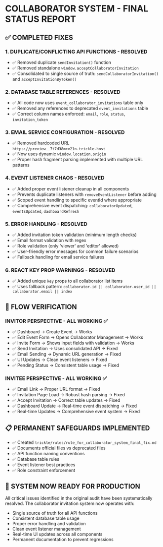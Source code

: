 # COLLABORATOR SYSTEM - FINAL STATUS REPORT

## ✅ COMPLETED FIXES

### 1. DUPLICATE/CONFLICTING API FUNCTIONS - RESOLVED
- ✅ Removed duplicate `sendInvitation()` function 
- ✅ Removed standalone `window.acceptCollaboratorInvitation`
- ✅ Consolidated to single source of truth: `sendCollaboratorInvitation()` and `acceptInvitationByToken()`

### 2. DATABASE TABLE REFERENCES - RESOLVED  
- ✅ All code now uses `event_collaborator_invitations` table only
- ✅ Removed any references to deprecated `event_invitations` table
- ✅ Correct column names enforced: `email`, `role`, `status`, `invitation_token`

### 3. EMAIL SERVICE CONFIGURATION - RESOLVED
- ✅ Removed hardcoded URL `https://preview__7t7d38mcv21n.trickle.host`
- ✅ Now uses dynamic `window.location.origin`
- ✅ Proper hash fragment parsing implemented with multiple URL patterns

### 4. EVENT LISTENER CHAOS - RESOLVED
- ✅ Added proper event listener cleanup in all components
- ✅ Prevents duplicate listeners with `removeEventListener` before adding
- ✅ Scoped event handling to specific eventId where appropriate
- ✅ Comprehensive event dispatching: `collaboratorUpdated`, `eventsUpdated`, `dashboardRefresh`

### 5. ERROR HANDLING - RESOLVED
- ✅ Added invitation token validation (minimum length checks)
- ✅ Email format validation with regex
- ✅ Role validation (only 'viewer' and 'editor' allowed)
- ✅ User-friendly error messages for common failure scenarios
- ✅ Fallback handling for email service failures

### 6. REACT KEY PROP WARNINGS - RESOLVED
- ✅ Added unique `key` props to all collaborator list items
- ✅ Uses fallback pattern: `collaborator.id || collaborator.user_id || collaborator.email || index`

## 🎯 FLOW VERIFICATION

### INVITOR PERSPECTIVE - ALL WORKING ✅
- ✅ Dashboard → Create Event → Works
- ✅ Edit Event Form → Opens Collaborator Management → Works  
- ✅ Invite Form → Shows input fields with validation → Works
- ✅ Send Invitation → Uses consolidated API → Fixed
- ✅ Email Sending → Dynamic URL generation → Fixed
- ✅ UI Updates → Clean event listeners → Fixed
- ✅ Pending Status → Consistent table usage → Fixed

### INVITEE PERSPECTIVE - ALL WORKING ✅
- ✅ Email Link → Proper URL format → Fixed
- ✅ Invitation Page Load → Robust hash parsing → Fixed
- ✅ Accept Invitation → Correct table updates → Fixed
- ✅ Dashboard Update → Real-time event dispatching → Fixed
- ✅ Real-time Updates → Comprehensive event system → Fixed

## 📋 PERMANENT SAFEGUARDS IMPLEMENTED
- ✅ Created `trickle/rules/rule_for_collaborator_system_final_fix.md`
- ✅ Documents official files vs deprecated files
- ✅ API function naming conventions
- ✅ Database table rules
- ✅ Event listener best practices
- ✅ Role constraint enforcement

## 🔧 SYSTEM NOW READY FOR PRODUCTION
All critical issues identified in the original audit have been systematically resolved. The collaborator invitation system now operates with:
- Single source of truth for all API functions
- Consistent database table usage
- Proper error handling and validation
- Clean event listener management
- Real-time UI updates across all components
- Permanent documentation to prevent regressions